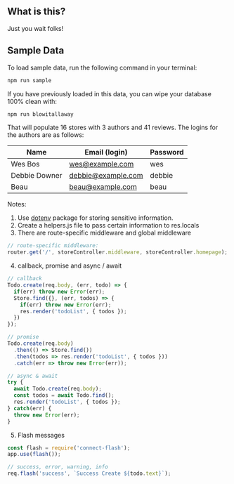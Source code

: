 ## What is this?

Just you wait folks!

## Sample Data

To load sample data, run the following command in your terminal:

```bash
npm run sample
```

If you have previously loaded in this data, you can wipe your database 100% clean with:

```bash
npm run blowitallaway
```

That will populate 16 stores with 3 authors and 41 reviews. The logins for the authors are as follows:

|Name|Email (login)|Password|
|---|---|---|
|Wes Bos|wes@example.com|wes|
|Debbie Downer|debbie@example.com|debbie|
|Beau|beau@example.com|beau|

Notes:
1. Use [dotenv](https://www.npmjs.com/package/dotenv) package for storing sensitive information.
2. Create a helpers.js file to pass certain information to res.locals
3. There are route-specific middleware and global middleware

  ```javascript
  // route-specific middleware:
  router.get('/', storeController.middleware, storeController.homepage);
  ```

4. callback, promise and async / await

  ```javascript
  // callback
  Todo.create(req.body, (err, todo) => {
    if(err) throw new Error(err);
    Store.find({}, (err, todos) => {
      if(err) throw new Error(err);
      res.render('todoList', { todos });
    })
  });

  // promise
  Todo.create(req.body)
    .then(() => Store.find())
    .then(todos => res.render('todoList', { todos }))
    .catch(err => throw new Error(err));

  // async & await
  try {
    await Todo.create(req.body);
    const todos = await Todo.find();
    res.render('todoList', { todos });
  } catch(err) {
    throw new Error(err);
  }
  ```

5. Flash messages

```javascript
const flash = require('connect-flash');
app.use(flash());

// success, error, warning, info
req.flash('success', `Success Create ${todo.text}`);
```


